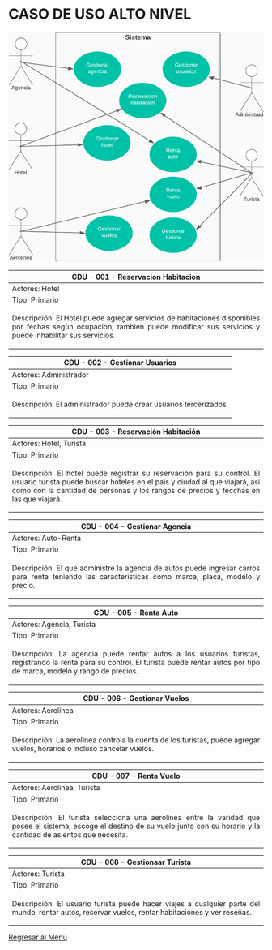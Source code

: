 # CASO DE USO ALTO NIVEL

![](../img/1.jpeg)



|CDU - 001 - Reservacion Habitacion|
|---|
|Actores: Hotel|
|Tipo: Primario|
|<p style='text-align: justify;'> Descripción: El Hotel puede agregar servicios de habitaciones disponibles por fechas segùn ocupacion, tambien puede modificar sus servicios y puede inhabilitar sus servicios.</p>|

|CDU - 002 - Gestionar Usuarios|
|---|
|Actores: Administrador|
|Tipo: Primario|
|<p style='text-align: justify;'> Descripción: El administrador puede crear usuarios tercerizados.</p>|

|CDU - 003 - Reservación Habitación|
|---|
|Actores: Hotel, Turista|
|Tipo: Primario|
|<p style='text-align: justify;'> Descripción: El hotel puede registrar su reservación para su control. El usuario turista puede buscar hoteles en el país y ciudad al que viajará, así como con la cantidad de personas y los rangos de precios y fecchas en las que viajará.</p>|

|CDU - 004 - Gestionar Agencia|
|---|
|Actores: Auto-Renta|
|Tipo: Primario|
|<p style='text-align: justify;'> Descripción: El que administre la agencia de autos puede ingresar carros para renta teniendo las características como marca, placa, modelo y precio.</p>|

|CDU - 005 - Renta Auto|
|---|
|Actores: Agencia, Turista|
|Tipo: Primario|
|<p style='text-align: justify;'> Descripción: La agencia puede rentar autos a los usuarios turistas, registrando la renta para su control. El turista puede rentar autos por tipo de marca, modelo y rango de precios.</p>|

|CDU - 006 - Gestionar Vuelos|
|---|
|Actores: Aerolínea|
|Tipo: Primario|
|<p style='text-align: justify;'> Descripción: La aerolínea controla la cuenta de los turistas, puede agregar vuelos, horarios o incluso cancelar vuelos.</p>|

|CDU - 007 - Renta Vuelo|
|---|
|Actores: Aerolínea, Turista|
|Tipo: Primario|
|<p style='text-align: justify;'> Descripción: El turista selecciona una aerolínea entre la varidad que posee el sistema, escoge el destino de su vuelo junto con su horario y la cantidad de asientos que necesita.</p>|

|CDU - 008 - Gestionaar Turista|
|---|
|Actores: Turista|
|Tipo: Primario|
|<p style='text-align: justify;'> Descripción: El usuario turista puede hacer viajes a cualquier parte del mundo, rentar autos, reservar vuelos, rentar habitaciones y ver reseñas.</p>|

[Regresar al Menú](menú.md)